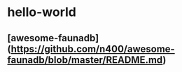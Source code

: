 # hello-world
  
## [awesome-faunadb] (https://github.com/n400/awesome-faunadb/blob/master/README.md)
